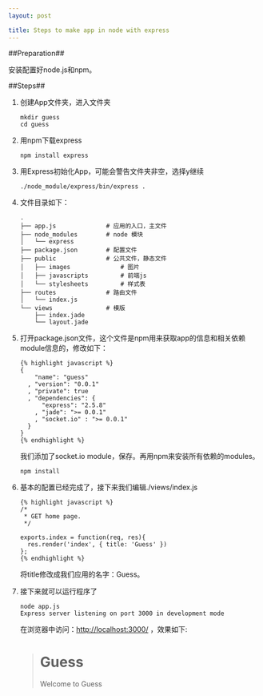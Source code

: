 ```yaml
---
layout: post

title: Steps to make app in node with express
---
```


##Preparation##

安装配置好node.js和npm。

##Steps##

1.	创建App文件夹，进入文件夹

		mkdir guess
		cd guess

2. 	用npm下载express

		npm install express

3. 	用Express初始化App，可能会警告文件夹非空，选择y继续

		./node_module/express/bin/express .

4. 	文件目录如下：

		.
		├── app.js				# 应用的入口，主文件
		├── node_modules		# node 模块
		│   └── express			
		├── package.json		# 配置文件
		├── public				# 公共文件，静态文件
		│   ├── images				# 图片
		│   ├── javascripts			# 前端js
		│   └── stylesheets			# 样式表
		├── routes				# 路由文件
		│   └── index.js
		└── views				# 模版
		    ├── index.jade
		    └── layout.jade

5. 	打开package.json文件，这个文件是npm用来获取app的信息和相关依赖module信息的，修改如下：

		{% highlight javascript %}
		{
		    "name": "guess"
		  , "version": "0.0.1"
		  , "private": true
		  , "dependencies": {
		      "express": "2.5.8"
		    , "jade": ">= 0.0.1"
		    , "socket.io" : ">= 0.0.1"
		  }
		}
		{% endhighlight %}

	我们添加了socket.io module，保存。再用npm来安装所有依赖的modules。

		npm install

6. 	基本的配置已经完成了，接下来我们编辑./views/index.js

		{% highlight javascript %}
		/*
		 * GET home page.
		 */
		
		exports.index = function(req, res){
		  res.render('index', { title: 'Guess' })
		};
		{% endhighlight %}

	将title修改成我们应用的名字：Guess。

7. 	接下来就可以运行程序了

		node app.js
		Express server listening on port 3000 in development mode

	在浏览器中访问：[http://localhost:3000/](http://localhost:3000/) ，效果如下:

	> <h1>Guess</h1>
	> <p>Welcome to Guess</p>
